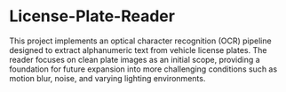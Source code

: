 # License-Plate-Reader
This project implements an optical character recognition (OCR) pipeline designed to extract alphanumeric text from vehicle license plates. The reader focuses on clean plate images as an initial scope, providing a foundation for future expansion into more challenging conditions such as motion blur, noise, and varying lighting environments.
